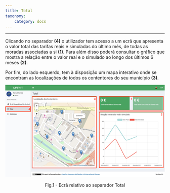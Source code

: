 ```yaml
---
title: Total
taxonomy:
    category: docs
---
```


---

Clicando no separador **(4)** o utilizador tem acesso a um ecrã que apresenta o valor total das tarifas reais e simuladas do último mês, de todas as moradas associadas a si **(1)**. Para além disso poderá consultar o gráfico que mostra a relação entre o valor real e o simulado ao longo dos últimos 6 meses **(2)**.  

Por fim, do lado esquerdo, tem à disposição um mapa interativo onde se encontram as localizações de todos os contentores do seu município **(3)**.

![Total](user_personal_total_pt.jpg)
<center>Fig.1 - Ecrã relativo ao separador Total</center>